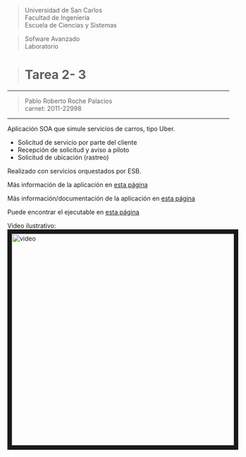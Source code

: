 > Universidad de San Carlos \
Facultad de Ingeniería \
Escuela de Ciencias y Sistemas

>Sofware Avanzado\
Laboratorio

> # Tarea 2- 3

---
> Pablo Roberto Roche Palacios \
carnet: 2011-22998

---

Aplicación SOA que simule servicios de carros, tipo Uber.

- Solicitud de servicio por parte del cliente
- Recepción de solicitud y aviso a piloto
- Solicitud de ubicación (rastreo)

Realizado con servicios orquestados por ESB.

Más información de la aplicación en [esta página][Readme_aplicacion]

Más información/documentación de la aplicación en [esta página][Javadoc]

Puede encontrar el ejecutable en [esta página][ejecutable]

Video ilustrativo: 
<a href="https://www.youtube.com/embed/SxQX4R_1M2Y" target="_blank">
<img src="https://img.youtube.com/vi/SxQX4R_1M2Y/0.jpg" width="853" height="480" border="10" alt="video" />
</a>



[Readme_aplicacion]: https://github.com/pablorrp1/SA-T2-3-ESB/tree/master/src/com/
[Javadoc]: https://github.com/pablorrp1/SA-T2-3-ESB/tree/master/JavaDoc
[ejecutable]:https://github.com/pablorrp1/SA-T2-3-ESB/





